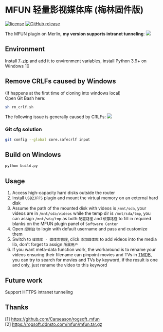 # MFUN 轻量影视媒体库 (梅林固件版)
[![license](https://img.shields.io/github/license/MuGemSt/MFUN.svg)](https://github.com/MuGemSt/MFUN/blob/master/LICENSE)
[![GitHub release](https://img.shields.io/github/release/MuGemSt/MFUN.svg)](https://github.com/MuGemSt/MFUN/releases/latest)

The MFUN plugin on Merlin, **my version supports intranet tunneling**:
![](https://foruda.gitee.com/images/1731769083409773152/56dd4c9e_14243051.png)

## Environment
Install [7-zip](https://www.7-zip.org/download.html) and add it to environment variables, install Python 3.9+ on Windows 10

## Remove CRLFs caused by Windows
(If happens at the first time of cloning into windows local)<br>
Open Git Bash here:
```bash
sh rm_crlf.sh
```

The following issue is generally caused by CRLFs:
![](https://foruda.gitee.com/images/1731801932932166111/6277aeab_14243051.png)

### Git cfg solution
```bash
git config --global core.safecrlf input
```

## Build on Windows
```bash
python build.py
```

## Usage
1. Access high-capacity hard disks outside the router
2. Install `USB2JFFS` plugin and mount the virtual memory on an external hard disk
3. Assume the path of the mounted disk with videos is `/mnt/sda`, your videos are in `/mnt/sda/videos` while the temp dir is `/mnt/sda/tmp`, you can assign `/mnt/sda/tmp` as both `配置路径` and `缓存路径` to fill in required blanks on the MFUN plugin panel of `Software Center`
4. Open `控制台` to login with default username and pass and customize them
5. Switch to `媒体库 - 媒体库管理`, click `添加媒体库` to add videos into the media lib, don't forget to assign `所属用户`
6. If you want meta-data function work, the workaround is to rename your videos ensuring their filename can pinpoint movies and TVs in [TMDB](https://www.themoviedb.org), you can try to search for movies and TVs by keyword, if the result is one and only, just rename the video to this keyword

## Future work
Support HTTPS intranet tunneling

## Thanks
[1] <https://github.com/Carseason/rogsoft_mfun><br>
[2] <https://rogsoft.ddnsto.com/mfun/mfun.tar.gz>
